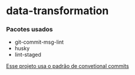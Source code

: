 # data-transformation

### Pacotes usados

-   git-commit-msg-lint
-   husky
-   lint-staged

[Esse projeto usa o padrão de convetional commits](https://github.com/conventional-changelog/commitlint)
